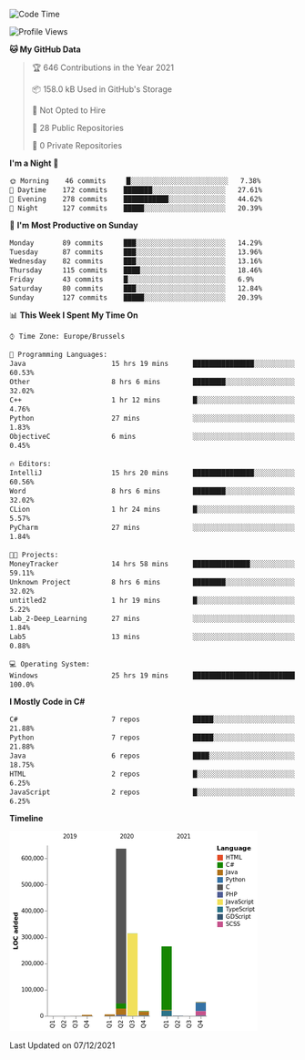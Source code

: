 <!--START_SECTION:waka-->
![Code Time](http://img.shields.io/badge/Code%20Time-35%20hrs%2020%20mins-blue)

![Profile Views](http://img.shields.io/badge/Profile%20Views-56-blue)

**🐱 My GitHub Data** 

> 🏆 646 Contributions in the Year 2021
 > 
> 📦 158.0 kB Used in GitHub's Storage 
 > 
> 🚫 Not Opted to Hire
 > 
> 📜 28 Public Repositories 
 > 
> 🔑 0 Private Repositories  
 > 
**I'm a Night 🦉** 

```text
🌞 Morning    46 commits     █░░░░░░░░░░░░░░░░░░░░░░░░   7.38% 
🌆 Daytime    172 commits    ███████░░░░░░░░░░░░░░░░░░   27.61% 
🌃 Evening    278 commits    ███████████░░░░░░░░░░░░░░   44.62% 
🌙 Night      127 commits    █████░░░░░░░░░░░░░░░░░░░░   20.39%

```
📅 **I'm Most Productive on Sunday** 

```text
Monday       89 commits     ███░░░░░░░░░░░░░░░░░░░░░░   14.29% 
Tuesday      87 commits     ███░░░░░░░░░░░░░░░░░░░░░░   13.96% 
Wednesday    82 commits     ███░░░░░░░░░░░░░░░░░░░░░░   13.16% 
Thursday     115 commits    ████░░░░░░░░░░░░░░░░░░░░░   18.46% 
Friday       43 commits     █░░░░░░░░░░░░░░░░░░░░░░░░   6.9% 
Saturday     80 commits     ███░░░░░░░░░░░░░░░░░░░░░░   12.84% 
Sunday       127 commits    █████░░░░░░░░░░░░░░░░░░░░   20.39%

```


📊 **This Week I Spent My Time On** 

```text
⌚︎ Time Zone: Europe/Brussels

💬 Programming Languages: 
Java                     15 hrs 19 mins      ███████████████░░░░░░░░░░   60.53% 
Other                    8 hrs 6 mins        ████████░░░░░░░░░░░░░░░░░   32.02% 
C++                      1 hr 12 mins        █░░░░░░░░░░░░░░░░░░░░░░░░   4.76% 
Python                   27 mins             ░░░░░░░░░░░░░░░░░░░░░░░░░   1.83% 
ObjectiveC               6 mins              ░░░░░░░░░░░░░░░░░░░░░░░░░   0.45%

🔥 Editors: 
IntelliJ                 15 hrs 20 mins      ███████████████░░░░░░░░░░   60.56% 
Word                     8 hrs 6 mins        ████████░░░░░░░░░░░░░░░░░   32.02% 
CLion                    1 hr 24 mins        █░░░░░░░░░░░░░░░░░░░░░░░░   5.57% 
PyCharm                  27 mins             ░░░░░░░░░░░░░░░░░░░░░░░░░   1.84%

🐱‍💻 Projects: 
MoneyTracker             14 hrs 58 mins      ██████████████░░░░░░░░░░░   59.11% 
Unknown Project          8 hrs 6 mins        ████████░░░░░░░░░░░░░░░░░   32.02% 
untitled2                1 hr 19 mins        █░░░░░░░░░░░░░░░░░░░░░░░░   5.22% 
Lab_2-Deep_Learning      27 mins             ░░░░░░░░░░░░░░░░░░░░░░░░░   1.84% 
Lab5                     13 mins             ░░░░░░░░░░░░░░░░░░░░░░░░░   0.88%

💻 Operating System: 
Windows                  25 hrs 19 mins      █████████████████████████   100.0%

```

**I Mostly Code in C#** 

```text
C#                       7 repos             █████░░░░░░░░░░░░░░░░░░░░   21.88% 
Python                   7 repos             █████░░░░░░░░░░░░░░░░░░░░   21.88% 
Java                     6 repos             ████░░░░░░░░░░░░░░░░░░░░░   18.75% 
HTML                     2 repos             █░░░░░░░░░░░░░░░░░░░░░░░░   6.25% 
JavaScript               2 repos             █░░░░░░░░░░░░░░░░░░░░░░░░   6.25%

```


**Timeline**

![Chart not found](https://raw.githubusercontent.com/Arafa42/Arafa42/main/charts/bar_graph.png) 


 Last Updated on 07/12/2021
<!--END_SECTION:waka-->


<!-- 
[![Hits](https://hits.seeyoufarm.com/api/count/incr/badge.svg?url=https%3A%2F%2Fgithub.com%2FArafa42&count_bg=%23455AF3&title_bg=%23262D3B&icon=github.svg&icon_color=%23588EF7&title=visitors&edge_flat=false)](https://hits.seeyoufarm.com)
 -->
